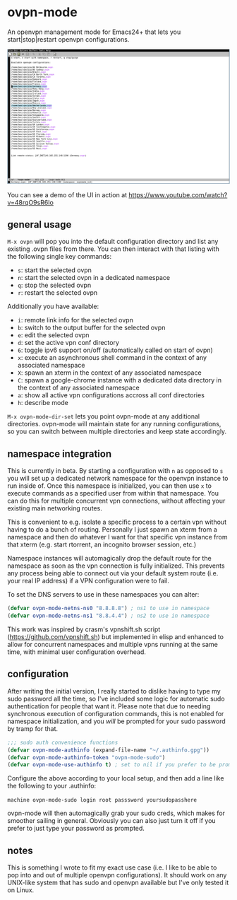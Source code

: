 # ovpn-mode
An openvpn management mode for Emacs24+ that lets you start|stop|restart openvpn configurations.

![ovpn-mode screenshot](ovpn-mode.png?raw=true "ovpn-mode")

You can see a demo of the UI in action at https://www.youtube.com/watch?v=48rqO9sR6Io

## general usage
`M-x ovpn` will pop you into the default configuration directory and list any existing .ovpn files from there. You can then interact with that listing with the following single key commands:

- `s`: start the selected ovpn
- `n`: start the selected ovpn in a dedicated namespace
- `q`: stop the selected ovpn
- `r`: restart the selected ovpn

Additionally you have available:

- `i`: remote link info for the selected ovpn
- `b`: switch to the output buffer for the selected ovpn
- `e`: edit the selected ovpn
- `d`: set the active vpn conf directory
- `6`: toggle ipv6 support on/off (automatically called on start of ovpn)
- `x`: execute an asynchronous shell command in the context of any associated namespace
- `X`: spawn an xterm in the context of any associated namespace
- `C`: spawn a google-chrome instance with a dedicated data directory in the context of any associated namespace
- `a`: show all active vpn configurations accross all conf directories
- `h`: describe mode

`M-x ovpn-mode-dir-set` lets you point ovpn-mode at any additional directories. ovpn-mode will maintain state for any running configurations, so you can switch between multiple directories and keep state accordingly.

## namespace integration

This is currently in beta. By starting a configuration with `n` as opposed to `s` you will set up a dedicated network namespace for the openvpn instance to run inside of. Once this namespace is initialized, you can then use `x` to execute commands as a specified user from within that namespace. You can do this for multiple concurrent vpn connections, without affecting your existing main networking routes.

This is convenient to e.g. isolate a specific process to a certain vpn without having to do a bunch of routing. Personally I just spawn an xterm from a namespace and then do whatever I want for that specific vpn instance from that xterm (e.g. start rtorrent, an incognito browser session, etc.)

Namespace instances will automagically drop the default route for the namespace as soon as the vpn connection is fully initialized. This prevents any process being able to connect out via your default system route (i.e. your real IP address) if a VPN configuration were to fail.

To set the DNS servers to use in these namespaces you can alter:

```lisp
(defvar ovpn-mode-netns-ns0 "8.8.8.8") ; ns1 to use in namespace
(defvar ovpn-mode-netns-ns1 "8.8.4.4") ; ns2 to use in namespace
```

This work was inspired by crasm's vpnshift.sh script (https://github.com/vpnshift.sh) but implemented in elisp and enhanced to allow for concurrent namespaces and multiple vpns running at the same time, with minimal user configuration overhead.

## configuration

After writing the initial version, I really started to dislike having to type my sudo password all the time, so I've included some logic for automatic sudo authentication for people that want it.
Please note that due to needing synchronous execution of configuration commands, this is not enabled for namespace initialization, and you _will_ be prompted for your sudo password by tramp for
that.

```lisp
;;; sudo auth convenience functions
(defvar ovpn-mode-authinfo (expand-file-name "~/.authinfo.gpg"))
(defvar ovpn-mode-authinfo-token "ovpn-mode-sudo")
(defvar ovpn-mode-use-authinfo t) ; set to nil if you prefer to be prompted
```

Configure the above according to your local setup, and then add a line like the following to your .authinfo:

`machine ovpn-mode-sudo login root passsword yoursudopasshere`

ovpn-mode will then automagically grab your sudo creds, which makes for smoother sailing in general. Obviously you can also just turn it off if you prefer to just type your password as prompted.

## notes
This is something I wrote to fit my exact use case (i.e. I like to be able to pop into and out of multiple openvpn configurations). It should work on any UNIX-like system that has sudo and openvpn available but I've only tested it on Linux.

